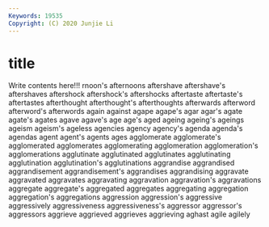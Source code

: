 ```yaml
---
Keywords: 19535
Copyright: (C) 2020 Junjie Li
---
```


# title

Write contents here!!!
rnoon's 
afternoons 
aftershave 
aftershave's 
aftershaves 
aftershock
aftershock's 
aftershocks 
aftertaste 
aftertaste's 
aftertastes 
afterthought 
afterthought's 
afterthoughts 
afterwards 
afterword
afterword's 
afterwords 
again 
against 
agape 
agape's 
agar 
agar's 
agate 
agate's
agates 
agave 
agave's 
age 
age's 
aged 
ageing 
ageing's 
ageings 
ageism
ageism's 
ageless 
agencies 
agency 
agency's 
agenda 
agenda's 
agendas 
agent 
agent's
agents 
ages 
agglomerate 
agglomerate's 
agglomerated 
agglomerates 
agglomerating 
agglomeration 
agglomeration's 
agglomerations
agglutinate 
agglutinated 
agglutinates 
agglutinating 
agglutination 
agglutination's 
agglutinations 
aggrandise 
aggrandised 
aggrandisement
aggrandisement's 
aggrandises 
aggrandising 
aggravate 
aggravated 
aggravates 
aggravating 
aggravation 
aggravation's 
aggravations
aggregate 
aggregate's 
aggregated 
aggregates 
aggregating 
aggregation 
aggregation's 
aggregations 
aggression 
aggression's
aggressive 
aggressively 
aggressiveness 
aggressiveness's 
aggressor 
aggressor's 
aggressors 
aggrieve 
aggrieved 
aggrieves
aggrieving 
aghast 
agile 
agilely 
